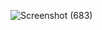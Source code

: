 ![Screenshot (683)](https://github.com/Subhransupanda2000/react/assets/123824203/e3877892-c8d9-4613-9ae9-f0c55124eafd)
